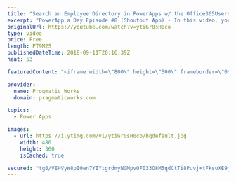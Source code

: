```yaml
---
title: "Search an Employee Directory in PowerApps w/ the Office365Users Connector"
excerpt: "PowerApp a Day Episode #8 (Shoutout App) - In this video, you'll see how to search an Office 365 user directory to select a given user.   Pragmatic Works Training : https://pragmaticworks.com/training/on-demand-training  - - - - - - - - - - - - - - - - - - - - - - - - - - - - - - - - - - - - - - - -"
originalUrl: https://youtube.com/watch?v=ytiGr0sH0co
type: video
price: Free
length: PT9M2S
publishedDateTime: 2018-09-11T20:16:39Z
heat: 53

featuredContent: "<iframe width=\"800\" height=\"500\" frameborder=\"0\" src=\"https://www.youtube.com/embed/ytiGr0sH0co\" allow=\"accelerometer; autoplay; encrypted-media; gyroscope; picture-in-picture\" allowfullscreen></iframe>"

provider:
  name: Progmatic Works
  domain: pragmaticworks.com

topics:
  - Power Apps

images:
  - url: https://i.ytimg.com/vi/ytiGr0sH0co/hqdefault.jpg
    width: 480
    height: 360
    isCached: true

secured: "tg0/VEHVyW8pI0en7YIYtgrdmyNGMpvOF033O8M5qdCtTi8Puvj+tFksuXE9j4F6Br/IpJRTNQ7m0Cltaoef9JE9DGk86GM7zMxTk/g1IERZW1YI84NUhlQMZQ04UEyxBs9vira7huocU7kCs4I9EAAvqUoTDubNS7PZ452h+aJkaKbEuckEgO/b9TzeTfBJMVamG6cd6gT7gVu4scVKss8iuhU/zm8kGO3ZJHF1WzKTkc7mTTzqHMB9o3fzWHppbDgoh2kBy8LMeq0mJ9YC7TcK0+gZp38J2Lko12hIgK3ToA+Wt0Ko7XzTLxDPXXP9689nPKx9ZByRzqWtDpwoNmVYvoHz2WwO7BVTCpsmNeXisOBe7OpUqPVOhB7lT99o9HandTyDd7Djuk9RI1Fz/kX4LRW/0sCVH7FVmHw59xQ=;np7Wtn/WkoxQwhA2Ni0buQ=="
---
```


